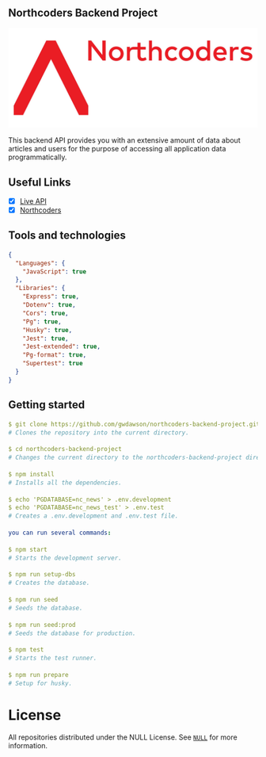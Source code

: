 ## Northcoders Backend Project

![](./assets/banner.jpg)

This backend API provides you with an extensive amount of data about articles and users for the purpose of accessing all application data programmatically.

## Useful Links

- [x] [Live API](https://northcoders-news-api-v2.herokuapp.com/api/)
- [x] [Northcoders](https://northcoders.com/)

## Tools and technologies

```json
{
  "Languages": {
    "JavaScript": true
  },
  "Libraries": {
    "Express": true,
    "Dotenv": true,
    "Cors": true,
    "Pg": true,
    "Husky": true,
    "Jest": true,
    "Jest-extended": true,
    "Pg-format": true,
    "Supertest": true
  }
}
```

## Getting started

```yaml
$ git clone https://github.com/gwdawson/northcoders-backend-project.git
# Clones the repository into the current directory.

$ cd northcoders-backend-project
# Changes the current directory to the northcoders-backend-project directory.

$ npm install
# Installs all the dependencies.

$ echo 'PGDATABASE=nc_news' > .env.development
$ echo 'PGDATABASE=nc_news_test' > .env.test
# Creates a .env.development and .env.test file.

you can run several commands:

$ npm start
# Starts the development server.

$ npm run setup-dbs
# Creates the database.

$ npm run seed
# Seeds the database.

$ npm run seed:prod
# Seeds the database for production.

$ npm test
# Starts the test runner.

$ npm run prepare
# Setup for husky.
```

# License

All repositories distributed under the NULL License. See [`NULL`]() for more information.

